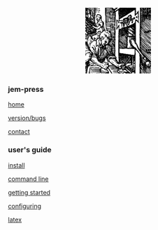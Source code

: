 <p style="text-align: center; margin-left: 0 !important;">
<img src="images/print.png" width=150 height=150>
</p>
<!--$$\hspace{-2em}\huge e \propto \frac{1}{c}$$-->

### jem-press
[home](index.html)


[version/bugs](bugs.html)

[contact](contact.html)

### user's guide
[install](install.html)

[command line](command_line.html)

[getting started](getting_started.html)

[configuring](configuring.html)

[latex](latex.html)




